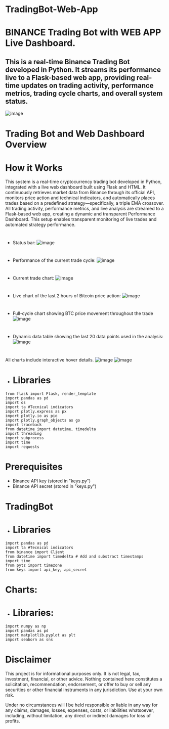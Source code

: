 # TradingBot-Web-App
# BINANCE Trading Bot with WEB APP Live Dashboard.
## This is a real-time Binance Trading Bot developed in Python. It streams its performance live to a Flask-based web app, providing real-time updates on trading activity, performance metrics, trading cycle charts, and overall system status.
![image](https://github.com/FedeMaguire/TradingBot-Web-App/blob/main/final%20images/full_view.jpg?raw=true)

# Trading Bot and Web Dashboard Overview
# How it Works
This system is a real-time cryptocurrency trading bot developed in Python, integrated with a live web dashboard built using Flask and HTML. It continuously retrieves market data from Binance through its official API, monitors price action and technical indicators, and automatically places trades based on a predefined strategy—specifically, a triple EMA crossover. 
All trading activity, performance metrics, and live analysis are streamed to a Flask-based web app, creating a dynamic and transparent Performance Dashboard.
This setup enables transparent monitoring of live trades and automated strategy performance.
# 
- Status bar:
![image](https://github.com/FedeMaguire/TradingBot-Web-App/blob/main/final%20images/status.jpg?raw=true)
# 
- Performance of the current trade cycle:
![image](https://github.com/FedeMaguire/TradingBot-Web-App/blob/main/final%20images/performance.jpg?raw=true)
# 
- Current trade chart:
![image](https://github.com/FedeMaguire/TradingBot-Web-App/blob/main/final%20images/trade_no_info.jpg?raw=true)
# 
- Live chart of the last 2 hours of Bitcoin price action:
![image](https://github.com/FedeMaguire/TradingBot-Web-App/blob/main/final%20images/BTC_2_hours.jpg?raw=true)
# 
- Full-cycle chart showing BTC price movement throughout the trade
![image](https://github.com/FedeMaguire/TradingBot-Web-App/blob/main/final%20images/btc_cycle.jpg?raw=true)
# 
- Dynamic data table showing the last 20 data points used in the analysis:
![image](https://github.com/FedeMaguire/TradingBot-Web-App/blob/main/final%20images/dataframe.jpg?raw=true)
# 
All charts include interactive hover details.
![image](https://github.com/FedeMaguire/TradingBot-Web-App/blob/main/final%20images/hover_info.jpg?raw=true)
![image](https://github.com/FedeMaguire/TradingBot-Web-App/blob/main/final%20images/trade.jpg?raw=true)
#
- # Libraries
```
from flask import Flask, render_template
import pandas as pd
import os
import ta #Tecnical indicators
import plotly.express as px
import plotly.io as pio
import plotly.graph_objects as go
import traceback
from datetime import datetime, timedelta
import threading
import subprocess
import time
import requests
```
 

# Prerequisites
- Binance API key (stored in "keys.py")
- Binance API secret (stored in "keys.py")

# TradingBot
- # Libraries
```
import pandas as pd
import ta #Tecnical indicators
from binance import Client
from datetime import timedelta # Add and substract timestamps
import time
from pytz import timezone
from keys import api_key, api_secret
```
# Charts:
- # Libraries:
```
import numpy as np
import pandas as pd
import matplotlib.pyplot as plt
import seaborn as sns
```


# Disclaimer
This project is for informational purposes only. It is not legal, tax, investment, financial, or other advice. Nothing contained here constitutes a solicitation, recommendation, endorsement, or offer to buy or sell any securities or other financial instruments in any jurisdiction. Use at your own risk.

Under no circumstances will I be held responsible or liable in any way for any claims, damages, losses, expenses, costs, or liabilities whatsoever, including, without limitation, any direct or indirect damages for loss of profits.
